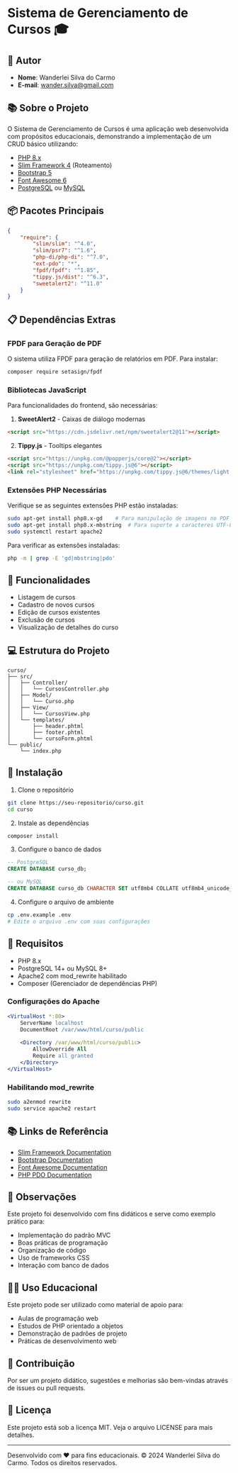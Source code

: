 # Sistema de Gerenciamento de Cursos 🎓

## 👤 Autor
- **Nome**: Wanderlei Silva do Carmo
- **E-mail**: wander.silva@gmail.com

## 📚 Sobre o Projeto

O Sistema de Gerenciamento de Cursos é uma aplicação web desenvolvida com propósitos educacionais, demonstrando a implementação de um CRUD básico utilizando:

- [PHP 8.x](https://www.php.net/)
- [Slim Framework 4](https://www.slimframework.com/) (Roteamento)
- [Bootstrap 5](https://getbootstrap.com/)
- [Font Awesome 6](https://fontawesome.com/)
- [PostgreSQL](https://www.postgresql.org/) ou [MySQL](https://www.mysql.com/)

## 📦 Pacotes Principais

```json
{
    "require": {
        "slim/slim": "^4.0",
        "slim/psr7": "^1.6",
        "php-di/php-di": "^7.0",
        "ext-pdo": "*",
        "fpdf/fpdf": "^1.85",
        "tippy.js/dist": "^6.3",
        "sweetalert2": "^11.0"
    }
}
```

## 📋 Dependências Extras

### FPDF para Geração de PDF
O sistema utiliza FPDF para geração de relatórios em PDF. Para instalar:

```bash
composer require setasign/fpdf
```

### Bibliotecas JavaScript
Para funcionalidades do frontend, são necessárias:

1. **SweetAlert2** - Caixas de diálogo modernas
```html
<script src="https://cdn.jsdelivr.net/npm/sweetalert2@11"></script>
```

2. **Tippy.js** - Tooltips elegantes
```html
<script src="https://unpkg.com/@popperjs/core@2"></script>
<script src="https://unpkg.com/tippy.js@6"></script>
<link rel="stylesheet" href="https://unpkg.com/tippy.js@6/themes/light.css">
```

### Extensões PHP Necessárias
Verifique se as seguintes extensões PHP estão instaladas:

```bash
sudo apt-get install php8.x-gd    # Para manipulação de imagens no PDF
sudo apt-get install php8.x-mbstring  # Para suporte a caracteres UTF-8
sudo systemctl restart apache2
```

Para verificar as extensões instaladas:
```bash
php -m | grep -E 'gd|mbstring|pdo'
```

## 🎯 Funcionalidades

- Listagem de cursos
- Cadastro de novos cursos
- Edição de cursos existentes
- Exclusão de cursos
- Visualização de detalhes do curso

## 💻 Estrutura do Projeto

```
curso/
├── src/
│   ├── Controller/
│   │   └── CursosController.php
│   ├── Model/
│   │   └── Curso.php
│   ├── View/
│   │   └── CursosView.php
│   └── templates/
│       ├── header.phtml
│       ├── footer.phtml
│       └── cursoForm.phtml
└── public/
    └── index.php
```

## 🚀 Instalação

1. Clone o repositório
```bash
git clone https://seu-repositorio/curso.git
cd curso
```

2. Instale as dependências
```bash
composer install
```

3. Configure o banco de dados
```sql
-- PostgreSQL
CREATE DATABASE curso_db;

-- ou MySQL
CREATE DATABASE curso_db CHARACTER SET utf8mb4 COLLATE utf8mb4_unicode_ci;
```

4. Configure o arquivo de ambiente
```bash
cp .env.example .env
# Edite o arquivo .env com suas configurações
```

## 🔧 Requisitos

- PHP 8.x
- PostgreSQL 14+ ou MySQL 8+
- Apache2 com mod_rewrite habilitado
- Composer (Gerenciador de dependências PHP)

### Configurações do Apache

```apache
<VirtualHost *:80>
    ServerName localhost
    DocumentRoot /var/www/html/curso/public
    
    <Directory /var/www/html/curso/public>
        AllowOverride All
        Require all granted
    </Directory>
</VirtualHost>
```

### Habilitando mod_rewrite
```bash
sudo a2enmod rewrite
sudo service apache2 restart
```

## 📚 Links de Referência

- [Slim Framework Documentation](https://www.slimframework.com/docs/v4/)
- [Bootstrap Documentation](https://getbootstrap.com/docs/5.3/getting-started/introduction/)
- [Font Awesome Documentation](https://fontawesome.com/docs)
- [PHP PDO Documentation](https://www.php.net/manual/pt_BR/book.pdo.php)

## 📌 Observações

Este projeto foi desenvolvido com fins didáticos e serve como exemplo prático para:

- Implementação do padrão MVC
- Boas práticas de programação
- Organização de código
- Uso de frameworks CSS
- Interação com banco de dados

## 👨‍🏫 Uso Educacional

Este projeto pode ser utilizado como material de apoio para:

- Aulas de programação web
- Estudos de PHP orientado a objetos
- Demonstração de padrões de projeto
- Práticas de desenvolvimento web

## 🤝 Contribuição

Por ser um projeto didático, sugestões e melhorias são bem-vindas através de issues ou pull requests.

## 📝 Licença

Este projeto está sob a licença MIT. Veja o arquivo LICENSE para mais detalhes.

---
Desenvolvido com ❤️ para fins educacionais.
© 2024 Wanderlei Silva do Carmo. Todos os direitos reservados.